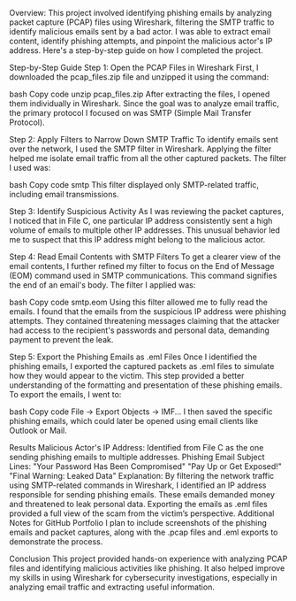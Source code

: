 Overview:
This project involved identifying phishing emails by analyzing packet capture (PCAP) files using Wireshark, filtering the SMTP traffic to identify malicious emails sent by a bad actor. I was able to extract email content, identify phishing attempts, and pinpoint the malicious actor's IP address. Here's a step-by-step guide on how I completed the project.

Step-by-Step Guide
Step 1: Open the PCAP Files in Wireshark
First, I downloaded the pcap_files.zip file and unzipped it using the command:

bash
Copy code
unzip pcap_files.zip
After extracting the files, I opened them individually in Wireshark. Since the goal was to analyze email traffic, the primary protocol I focused on was SMTP (Simple Mail Transfer Protocol).

Step 2: Apply Filters to Narrow Down SMTP Traffic
To identify emails sent over the network, I used the SMTP filter in Wireshark. Applying the filter helped me isolate email traffic from all the other captured packets. The filter I used was:

bash
Copy code
smtp
This filter displayed only SMTP-related traffic, including email transmissions.

Step 3: Identify Suspicious Activity
As I was reviewing the packet captures, I noticed that in File C, one particular IP address consistently sent a high volume of emails to multiple other IP addresses. This unusual behavior led me to suspect that this IP address might belong to the malicious actor.

Step 4: Read Email Contents with SMTP Filters
To get a clearer view of the email contents, I further refined my filter to focus on the End of Message (EOM) command used in SMTP communications. This command signifies the end of an email's body. The filter I applied was:

bash
Copy code
smtp.eom
Using this filter allowed me to fully read the emails. I found that the emails from the suspicious IP address were phishing attempts. They contained threatening messages claiming that the attacker had access to the recipient's passwords and personal data, demanding payment to prevent the leak.

Step 5: Export the Phishing Emails as .eml Files
Once I identified the phishing emails, I exported the captured packets as .eml files to simulate how they would appear to the victim. This step provided a better understanding of the formatting and presentation of these phishing emails. To export the emails, I went to:

bash
Copy code
File -> Export Objects -> IMF...
I then saved the specific phishing emails, which could later be opened using email clients like Outlook or Mail.

Results
Malicious Actor's IP Address: Identified from File C as the one sending phishing emails to multiple addresses.
Phishing Email Subject Lines:
"Your Password Has Been Compromised"
"Pay Up or Get Exposed!"
"Final Warning: Leaked Data"
Explanation: By filtering the network traffic using SMTP-related commands in Wireshark, I identified an IP address responsible for sending phishing emails. These emails demanded money and threatened to leak personal data. Exporting the emails as .eml files provided a full view of the scam from the victim’s perspective.
Additional Notes for GitHub Portfolio
I plan to include screenshots of the phishing emails and packet captures, along with the .pcap files and .eml exports to demonstrate the process.

Conclusion
This project provided hands-on experience with analyzing PCAP files and identifying malicious activities like phishing. It also helped improve my skills in using Wireshark for cybersecurity investigations, especially in analyzing email traffic and extracting useful information.
